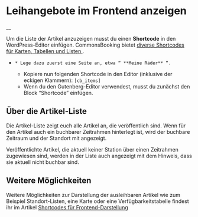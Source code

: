 #  Leihangebote im Frontend anzeigen

__

Um die Liste der Artikel anzuzeigen musst du einen **Shortcode** in den
WordPress-Editor einfügen. CommonsBooking bietet [ diverse Shortcodes für
Karten, Tabellen und Listen ](/docs/einstellungen/shortcodes/) .

  *     * Lege dazu zuerst eine Seite an, etwa “ **Meine Räder** “. 
    * Kopiere nun folgenden Shortcode in den Editor (inklusive der eckigen Klammern): ` [cb_items] `
    * Wenn du den Gutenberg-Editor verwendest, musst du zunächst den Block “Shortcode” einfügen. 

##  Über die Artikel-Liste

Die Artikel-Liste zeigt euch alle Artikel an, die veröffentlich sind. Wenn für
den Artikel auch ein buchbarer Zeitrahmen hinterlegt ist, wird der buchbare
Zeitraum und der Standort mit angezeigt.

Veröffentlichte Artikel, die aktuell keiner Station über einen Zeitrahmen
zugewiesen sind, werden in der Liste auch angezeigt mit dem Hinweis, dass sie
aktuell nicht buchbar sind.

##  Weitere Möglichkeiten

Weitere Möglichkeiten zur Darstellung der ausleihbaren Artikel wie zum
Beispiel Standort-Listen, eine Karte oder eine Verfügbarkeitstabelle findest
ihr im Artikel [ Shortcodes für Frontend-Darstellung
](/docs/einstellungen/shortcodes/)


